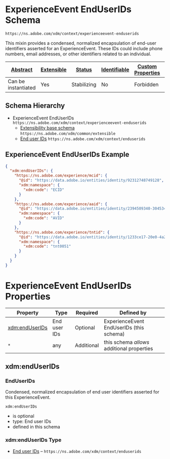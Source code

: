 
# ExperienceEvent EndUserIDs Schema

```
https://ns.adobe.com/xdm/context/experienceevent-enduserids
```

This mixin provides a condensed, normalized encapsulation of end-user identifiers asserted for an ExperienceEvent. These IDs could include phone numbers, email addresses, or other identifiers related to an individual.

| [Abstract](../../abstract.md) | [Extensible](../../extensions.md) | [Status](../../status.md) | [Identifiable](../../id.md) | [Custom Properties](../../extensions.md) | [Additional Properties](../../extensions.md) | Defined In |
|-------------------------------|-----------------------------------|---------------------------|-----------------------------|------------------------------------------|----------------------------------------------|------------|
| Can be instantiated | Yes | Stabilizing | No | Forbidden | Permitted | [context/experienceevent-enduserids.schema.json](context/experienceevent-enduserids.schema.json) |
## Schema Hierarchy

* ExperienceEvent EndUserIDs `https://ns.adobe.com/xdm/context/experienceevent-enduserids`
  * [Extensibility base schema](../common/extensible.schema.md) `https://ns.adobe.com/xdm/common/extensible`
  * [End user IDs](enduserids.schema.md) `https://ns.adobe.com/xdm/context/enduserids`


## ExperienceEvent EndUserIDs Example
```json
{
  "xdm:endUserIDs": {
    "https://ns.adobe.com/experience/mcid": {
      "@id": "https://data.adobe.io/entities/identity/92312748749128",
      "xdm:namespace": {
        "xdm:code": "ECID"
      }
    },
    "https://ns.adobe.com/experience/aaid": {
      "@id": "https://data.adobe.io/entities/identity/2394509340-30453470347",
      "xdm:namespace": {
        "xdm:code": "AVID"
      }
    },
    "https://ns.adobe.com/experience/tntid": {
      "@id": "https://data.adobe.io/entities/identity/1233ce17-20e0-4a2c-8198-2a77fd60cf4d",
      "xdm:namespace": {
        "xdm:code": "tnt0051"
      }
    }
  }
}
```

# ExperienceEvent EndUserIDs Properties

| Property | Type | Required | Defined by |
|----------|------|----------|------------|
| [xdm:endUserIDs](#xdmenduserids) | End user IDs | Optional | ExperienceEvent EndUserIDs (this schema) |
| `*` | any | Additional | this schema *allows* additional properties |

## xdm:endUserIDs
### EndUserIDs

Condensed, normalized encapsulation of end user identifiers asserted for this ExperienceEvent.

`xdm:endUserIDs`
* is optional
* type: End user IDs
* defined in this schema

### xdm:endUserIDs Type


* [End user IDs](enduserids.schema.md) – `https://ns.adobe.com/xdm/context/enduserids`




